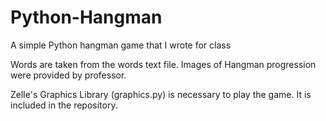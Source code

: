 # Python-Hangman
A simple Python hangman game that I wrote for class

Words are taken from the words text file. Images of Hangman progression were provided by professor.

Zelle's Graphics Library (graphics.py) is necessary to play the game. It is included in the repository.
